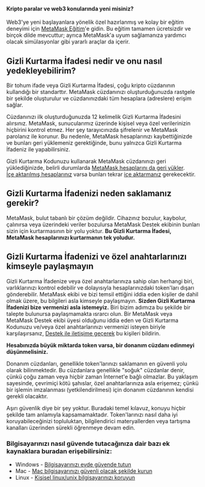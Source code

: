 
#### Kripto paralar ve web3 konularında yeni misiniz?


Web3'ye yeni başlayanlara yönelik özel hazırlanmış ve kolay bir eğitim deneyimi için [MetaMask Eğitim](https://learn.metamask.io/)'e gidin. Bu eğitim tamamen ücretsizdir ve birçok dilde mevcuttur; ayrıca MetaMask'a uyum sağlamanıza yardımcı olacak simülasyonlar gibi yararlı araçlar da içerir.



Gizli Kurtarma İfadesi nedir ve onu nasıl yedekleyebilirim?
-----------------------------------------------------------


Bir tohum ifade veya Gizli Kurtarma İfadesi, çoğu kripto cüzdanının kullandığı bir standarttır. MetaMask cüzdanınızı oluşturduğunuzda rastgele bir şekilde oluşturulur ve cüzdanınızdaki tüm hesaplara (adreslere) erişim sağlar.


Cüzdanınızı ilk oluşturduğunuzda 12 kelimelik Gizli Kurtarma İfadesini alırsınız. MetaMask, sunucularımız üzerinde kişisel veya özel verilerinizin hiçbirini kontrol etmez. Her şey tarayıcınızda şifrelenir ve MetaMask parolanız ile korunur. Bu nedenle, MetaMask hesaplarınızı kaybettiğinizde ve bunları geri yüklemeniz gerektiğinde, bunu yalnızca Gizli Kurtarma İfadeniz ile yapabilirsiniz.


Gizli Kurtarma Kodunuzu kullanarak MetaMask cüzdanınızı geri yüklediğinizde, belirli durumlarda [MetaMask hesaplarını da geri yükler](https://metamask.zendesk.com/hc/en-us/articles/360015489271). [İçe aktarılmış hesaplarınız](https://metamask.zendesk.com/hc/en-us/articles/360015289932-What-are-imported-accounts-) varsa bunları tekrar [içe aktarmanız](https://metamask.zendesk.com/hc/en-us/articles/360015489331) gerekecektir.


Gizli Kurtarma İfadenizi neden saklamanız gerekir?
--------------------------------------------------


MetaMask, bulut tabanlı bir çözüm değildir. Cihazınız bozulur, kaybolur, çalınırsa veya üzerindeki veriler bozulursa MetaMask Destek ekibinin bunları sizin için kurtarmasının bir yolu yoktur. **Bu Gizli Kurtarma İfadesi, MetaMask hesaplarınızı kurtarmanın tek yoludur.**


Gizli Kurtarma İfadenizi ve özel anahtarlarınızı kimseyle paylaşmayın
---------------------------------------------------------------------


Gizli Kurtarma İfadenize veya özel anahtarlarınıza sahip olan herhangi biri, varlıklarınızı kontrol edebilir ve dolayısıyla hesaplarınızdaki token'ları dışarı gönderebilir. MetaMask ekibi ve bizi temsil ettiğini iddia eden kişiler de dahil olmak üzere, bu bilgileri asla kimseyle paylaşmayın. **Sizden Gizli Kurtarma İfadenizi bize vermenizi asla istemeyiz.** Biri bizim adımıza bu şekilde bir talepte bulunursa paylaşmamakta ısrarcı olun. Bir MetaMask veya MetaMask Destek ekibi üyesi olduğunu iddia eden ve Gizli Kurtarma Kodunuzu ve/veya özel anahtarlarınızı vermenizi isteyen biriyle karşılaşırsanız, [Destek ile iletişime geçerek](https://metamask.zendesk.com/hc/en-us/articles/360058969391) bu kişileri bildirin.


**Hesabınızda büyük miktarda token varsa, bir donanım cüzdanı edinmeyi düşünmelisiniz.**


Donanım cüzdanları, genellikle token'larınızı saklamanın en güvenli yolu olarak bilinmektedir. Bu cüzdanlara genellikle "soğuk" cüzdanlar denir, çünkü çoğu zaman veya hiçbir zaman İnternet'e bağlı olmazlar. Bu yaklaşım sayesinde, çevrimiçi kötü şahıslar, özel anahtarlarınıza asla erişemez; çünkü bir işlemin imzalanması (yetkilendirilmesi) için donanım cüzdanının kendisi gerekli olacaktır. 


Aşırı güvenlik diye bir şey yoktur. Buradaki temel kılavuz, konuyu hiçbir şekilde tam anlamıyla kapsamamaktadır. Token'larınızı nasıl daha iyi koruyabileceğinizi topluluktan, bilgilendirici materyallerden veya tartışma kanalları üzerinden sürekli öğrenmeye devam edin.


### Bilgisayarınızı nasıl güvende tutacağınıza dair bazı ek kaynaklara buradan erişebilirsiniz:


* Windows - [Bilgisayarınızı evde güvende tutun](https://support.microsoft.com/en-us/windows/keep-your-computer-secure-at-home-c348f24f-a4f0-de5d-9e4a-e0fc156ab221)
* Mac - [Mac bilgisayarınızı güvenli olacak şekilde kurun](https://support.apple.com/en-in/guide/mac-help/flvlt003/mac)
* Linux - [Kişisel linux/unix bilgisayarınızı koruyun](https://safecomputing.umich.edu/protect-yourself/secure-your-devices/personal-computer/linuxunix)
